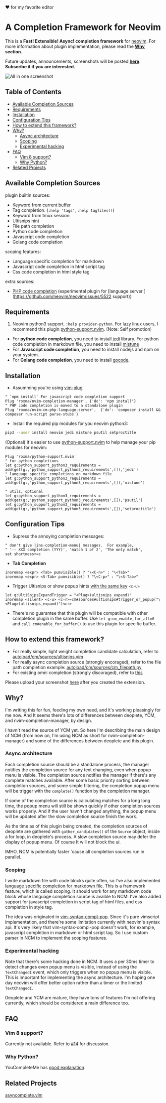  :heart: for my favorite editor

# A Completion Framework for Neovim

This is a **Fast! Extensible! Async! completion framework** for
[neovim](https://github.com/neovim/neovim).  For more information about plugin
implementation, please read the **[Why](#why) section**.

Future updates, announcements, screenshots will be posted
**[here](https://github.com/roxma/nvim-completion-manager/issues/12).
Subscribe it if you are interested.**

![All in one screenshot](https://cloud.githubusercontent.com/assets/4538941/22727187/78f35172-ee12-11e6-95e5-e9c160151f3b.gif)

## Table of Contents

<!-- vim-markdown-toc GFM -->
* [Available Completion Sources](#available-completion-sources)
* [Requirements](#requirements)
* [Installation](#installation)
* [Configuration Tips](#configuration-tips)
* [How to extend this framework?](#how-to-extend-this-framework)
* [Why?](#why)
    * [Async architecture](#async-architecture)
    * [Scoping](#scoping)
    * [Experimental hacking](#experimental-hacking)
* [FAQ](#faq)
    * [Vim 8 support?](#vim-8-support)
    * [Why Python?](#why-python)
* [Related Projects](#related-projects)

<!-- vim-markdown-toc -->

## Available Completion Sources

plugin builtin sources:

- Keyword from current buffer
- Tag completion. (`:help 'tags'`, `:help tagfiles()`)
- Keyword from tmux session
- Ultisnips hint
- File path completion
- Python code completion
- Javascript code completion
- Golang code completion

scoping features:

- Language specific completion for markdown
- Javascript code completion in html script tag
- Css code completion in html style tag

extra sources:

- [PHP code completion](https://github.com/roxma/nvim-cm-php-language-server)
  (experimental plugin for [language server
  ](https://github.com/neovim/neovim/issues/5522 support))


## Requirements

1. Neovim python3 support. `:help provider-python`. For lazy linux users, I
   recommend this plugin
   [python-support.nvim](https://github.com/roxma/python-support.nvim).
   (Note: Self promotion)
- For **python code completion**, you need to install
  [jedi](https://github.com/davidhalter/jedi) library. For python code
  completion in markdown file, you need to install
  [mistune](https://github.com/lepture/mistune)
- For **Javascript code completion**, you need to install nodejs and npm on your
  system.
- For **Golang code completion**, you need to install
  [gocode](https://github.com/nsf/gocode#setup).

## Installation

- Assumming you're using [vim-plug](https://github.com/junegunn/vim-plug)

```vim
" `npm install` For javascript code completion support
Plug 'roxma/nvim-completion-manager', {'do': 'npm install'}
" PHP code completion is moved to a standalone plugin
Plug 'roxma/nvim-cm-php-language-server',  {'do': 'composer install && composer run-script parse-stubs'}
```

- Install the required pip modules for you neovim python3:

```sh
pip3 --user install neovim jedi mistune psutil setproctitle
```

(Optional) It's easier to use
[python-support.nvim](/roxma/python-support.nvim) to help manage your pip
modules for neovim:

```vim
Plug 'roxma/python-support.nvim'
" for python completions
let g:python_support_python3_requirements = add(get(g:,'python_support_python3_requirements',[]),'jedi')
" language specific completions on markdown file
let g:python_support_python3_requirements = add(get(g:,'python_support_python3_requirements',[]),'mistune')

" utils, optional
let g:python_support_python3_requirements = add(get(g:,'python_support_python3_requirements',[]),'psutil')
let g:python_support_python3_requirements = add(get(g:,'python_support_python3_requirements',[]),'setproctitle')

```

## Configuration Tips

- Supress the annoying completion messages:

```vim
" don't give |ins-completion-menu| messages.  For example,
" '-- XXX completion (YYY)', 'match 1 of 2', 'The only match',
set shortmess+=c
```

- **Tab Completion**

```vim
inoremap <expr> <Tab> pumvisible() ? "\<C-n>" : "\<Tab>"
inoremap <expr> <S-Tab> pumvisible() ? "\<C-p>" : "\<S-Tab>"
```

- Trigger Ultisnips or show popup hints [with the same
  key](https://github.com/roxma/nvim-completion-manager/issues/12#issuecomment-278605326)
  `<c-u>`

```vim
let g:UltiSnipsExpandTrigger = "<Plug>(ultisnips_expand)"
inoremap <silent> <c-u> <c-r>=cm#sources#ultisnips#trigger_or_popup("\<Plug>(ultisnips_expand)")<cr>
```

- There's no guarantee that this plugin will be compatible with other
  completion plugin in the same buffer. Use `let g:cm_enable_for_all=0` and
  `call cm#enable_for_buffer()` to use this plugin for specific buffer.


## How to extend this framework?

- For really simple, light weight completion candidate calculation, refer to
  [autoload/cm/sources/ultisnips.vim](autoload/cm/sources/ultisnips.vim)
- For really async completion source (strongly encoraged), refer to the file
  path completion example:
  [autoload/cm/sources/cm_filepath.py](autoload/cm/sources/cm_filepath.py)
- For existing omni completion (strongly discoraged), refer to
  [this](/roxma/nvim-completion-manager/issues/9#issuecomment-278895791)

Please upload your screenshot
[here](https://github.com/roxma/nvim-completion-manager/issues/12) after you
created the extension.


## Why?

I'm writing this for fun, feeding my own need, and it's working pleasingly for
me now. And It seems there's lots of differences between deoplete, YCM, and
nvim-completion-manager, by design.

I havn't read the source of YCM yet. So here I'm describing the main design of
NCM (from now on, I'm using NCM as short for nvim-completion-manager) and some
of the differences between deoplete and this plugin.

### Async architecture

Each completion source should be a standalone process, the manager notifies
the completion source for any text changing, even when popup menu is visible.
The completion source notifies the manager if there's any complete matches
available. After some basic priority sorting between completion sources, and
some simple filtering, the completion popup menu will be trigger with the
`complete()` function by the completion manager.

If some of the completion source is calculating matches for a long long time,
the popup menu will still be shown quickly if other completion sources works
properly. And if the user havn't changed anything, the popup menu will be
updated after the slow completion source finish the work.

As the time as of this plugin being created, the completion sources of
deoplete are gathered with `gather_candidates()` of the `Source` object,
inside a for loop, in deoplete's process. A slow completion source may defer
the display of popup menu. Of course It will not block the ui.

IMHO, NCM is potentially faster 'cause all completion sources run in parallel.

### Scoping

I write markdown file with code blocks quite often, so I've also implemented
[language specific completion for markdown
file](#language-specific-completion-for-markdown). This is a framework
feature, which is called scoping. It should work for any markdown code block
whose language completion source is avaible to NCM. I've also added support
for javascript completion in script tag of html files, and css completion in
style tag.

The idea was originated in
[vim-syntax-compl-pop](https://github.com/roxma/vim-syntax-compl-pop). Since
it's pure vimscript implementation, and there're some limitation currently
with neovim's syntax api. It's very likely that vim-syntax-compl-pop doesn't
work, for example, javascript completion in markdown or html script tag.  So I
use custom parser in NCM to implement the scoping features.

### Experimental hacking

Note that there's some hacking done in NCM. It uses a per 30ms timer to detect
changes even popup menu is visible, instead of using the `TextChangedI` event,
which only triggers when no popup menu is visible. This is important for
implementing the async architecture. I'm hoping one day neovim will offer
better option rather than a timer or the limited `TextChangedI`.

Deoplete and YCM are mature, they have tons of features I'm not offering
currently, which should be considered a main difference too.

## FAQ

### Vim 8 support?

Currently not available. Refer to
[#14](https://github.com/roxma/nvim-completion-manager/issues/14) for
discussion.

### Why Python?

YouCompleteMe has [good
explanation](https://github.com/Valloric/YouCompleteMe#why-isnt-ycm-just-written-in-plain-vimscript-ffs).

## Related Projects

[asyncomplete.vim](https://github.com/prabirshrestha/asyncomplete.vim)

